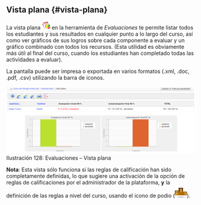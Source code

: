 ## Vista plana {#vista-plana}

La vista plana ![](../assets/graphics201.png) en la herramienta de _Evaluaciones_ te permite listar todos los estudiantes y sus resultados en cualquier punto a lo largo del curso, así como ver gráficos de sus logros sobre cada componente a evaluar y un gráfico combinado con todos los recursos. (Esta utilidad es obviamente más útil al final del curso, cuando los estudiantes han completado todas las actividades a evaluar).

La pantalla puede ser impresa o exportada en varios formatos (.xml, .doc, .pdf, .csv) utilizando la barra de iconos.

![](../assets/graficos110.png)Ilustración 128: Evaluaciones – Vista plana

**Nota**: Esta vista sólo funciona si las reglas de calificación han sido completamente definidas, lo que sugiere una activación de la opción de reglas de calificaciones por el administrador de la plataforma, **y** la definición de las reglas a nivel del curso, usando el icono de podio (![](../assets/image55.png)).